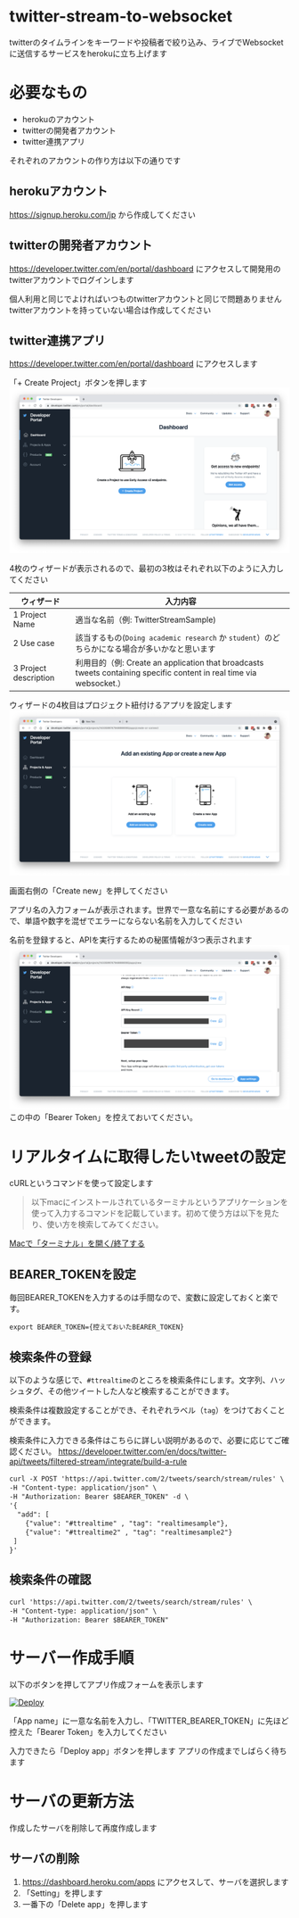 # twitter-stream-to-websocket
twitterのタイムラインをキーワードや投稿者で絞り込み、ライブでWebsocketに送信するサービスをherokuに立ち上げます
# 必要なもの
- herokuのアカウント
- twitterの開発者アカウント
- twitter連携アプリ

それぞれのアカウントの作り方は以下の通りです
## herokuアカウント
https://signup.heroku.com/jp から作成してください

## twitterの開発者アカウント
https://developer.twitter.com/en/portal/dashboard にアクセスして開発用のtwitterアカウントでログインします

個人利用と同じでよければいつものtwitterアカウントと同じで問題ありません
twitterアカウントを持っていない場合は作成してください

## twitter連携アプリ
https://developer.twitter.com/en/portal/dashboard にアクセスします

「+ Create Project」ボタンを押します
![step01](assets/step01.png)

4枚のウィザードが表示されるので、最初の3枚はそれぞれ以下のように入力してください

ウィザード|入力内容
--------|-------
1 Project Name | 適当な名前（例: TwitterStreamSample)
2 Use case | 該当するもの(`Doing academic research` か `student`）のどちらかになる場合が多いかなと思います
3 Project description | 利用目的（例: Create an application that broadcasts tweets containing specific content in real time via websocket.）

ウィザードの4枚目はプロジェクト紐付けるアプリを設定します
![step02](assets/step02.png)

画面右側の「Create new」を押してください

アプリ名の入力フォームが表示されます。世界で一意な名前にする必要があるので、単語や数字を混ぜでエラーにならない名前を入力してください

名前を登録すると、APIを実行するための秘匿情報が3つ表示されます
![step03](assets/step03.png)
この中の「Bearer Token」を控えておいてください。


# リアルタイムに取得したいtweetの設定
cURLというコマンドを使って設定します

> 以下macにインストールされているターミナルというアプリケーションを使って入力するコマンドを記載しています。初めて使う方は以下を見たり、使い方を検索してみてください。

[Macで「ターミナル」を開く/終了する](https://support.apple.com/ja-jp/guide/terminal/apd5265185d-f365-44cb-8b09-71a064a42125/mac)

## BEARER_TOKENを設定
毎回BEARER_TOKENを入力するのは手間なので、変数に設定しておくと楽です。
```
export BEARER_TOKEN={控えておいたBEARER_TOKEN}
```
## 検索条件の登録
以下のような感じで、`#ttrealtime`のところを検索条件にします。文字列、ハッシュタグ、その他ツイートした人など検索することができます。

検索条件は複数設定することができ、それぞれラベル（`tag`）をつけておくことができます。

検索条件に入力できる条件はこちらに詳しい説明があるので、必要に応じてご確認ください。
https://developer.twitter.com/en/docs/twitter-api/tweets/filtered-stream/integrate/build-a-rule
```
curl -X POST 'https://api.twitter.com/2/tweets/search/stream/rules' \
-H "Content-type: application/json" \
-H "Authorization: Bearer $BEARER_TOKEN" -d \
'{
  "add": [
    {"value": "#ttrealtime" , "tag": "realtimesample"},
    {"value": "#ttrealtime2" , "tag": "realtimesample2"}
 ]
}'
```

## 検索条件の確認
```
curl 'https://api.twitter.com/2/tweets/search/stream/rules' \
-H "Content-type: application/json" \
-H "Authorization: Bearer $BEARER_TOKEN"
``` 
# サーバー作成手順
以下のボタンを押してアプリ作成フォームを表示します

[![Deploy](https://www.herokucdn.com/deploy/button.svg)](https://heroku.com/deploy)


「App name」に一意な名前を入力し、「TWITTER_BEARER_TOKEN」に先ほど控えた「Bearer Token」を入力してください

入力できたら「Deploy app」ボタンを押します
アプリの作成までしばらく待ちます

# サーバの更新方法
作成したサーバを削除して再度作成します
## サーバの削除
1. https://dashboard.heroku.com/apps にアクセスして、サーバを選択します
2. 「Setting」を押します
3. 一番下の「Delete app」を押します
